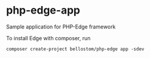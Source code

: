 # php-edge-app
Sample application for PHP-Edge framework

To install Edge with composer, run

    composer create-project bellostom/php-edge app -sdev
